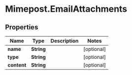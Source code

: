 # Mimepost.EmailAttachments

## Properties
Name | Type | Description | Notes
------------ | ------------- | ------------- | -------------
**name** | **String** |  | [optional] 
**type** | **String** |  | [optional] 
**content** | **String** |  | [optional] 


